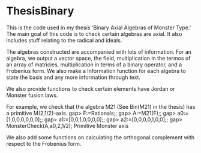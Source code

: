 # ThesisBinary
This is the code used in my thesis 'Binary Axial Algebras of Monster Type.' The main goal of this code is to check certain algebras are axial. It also includes stuff relating to the radical and ideals.


The algebras constructed are accompanied with lots of information. For an algebra, we output a vector space, the field, multiplication in the termos of an array of matricies, multiplication in terms of a binary operator, and a Frobenius form. We also make a Information function for each algebra to state the basis and any more information through text. 

We also provide functions to check certain elements have Jordan or Monster fusion laws. 

For example, we check that the algebra M21 (See Bin(M21) in the thesis) has a primitive M(2,1/2)-axis. 
gap> F:=Rationals;;
gap> A:=M21(F);;
gap> a0:=[1,0,0,0,0,0,0];;
gap> a1:=[0,0,1,0,0,0,0];;
gap> a2:=[0,0,0,0,1,0,0];;
gap> MonsterCheck(A,a0,2,1/2);
Primitive Monster axis

We also add some functions on calculating the orthogonal complement with respect to the Frobenius form. 

